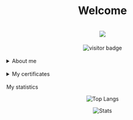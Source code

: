 
<div align="center">
<h1>Welcome</h1>
<br>
<img src="https://github.com/GnomGad/GnomGad/tree/master/icons/Home.png"/>
<br>
<br>
<img src="https://visitor-badge.laobi.icu/badge?page_id=GnomGad.GnomGad" alt="visitor badge" />
</div>

<br>



<details >
    <summary>About me</summary>
    <div >
    <br>
        Hello, My name is Eugene and I am a programmer from Donetsk.
        <br>
        I am an Informatics and Computer Engineering student at the Physics and Technology faculty.
        <br>
        I have experience with small freelance projects and make small projects for myself.
    </div>
    <br>

</details>

<br>

<details>
<summary>My certificates</summary>
<p align="center">

<a href= "https://github.com/GnomGad/GnomGad/tree/master/certificates/EvgeniiLazarenko-Python-20IVT2-certificate.pdf"><img src="icons/PythonInstituteOpenEDG.png" height="52" width="204"/></a>


</p>
</details>

<br>

</details>
<summary>My statistics</summary>
<div align="center">

![Top Langs](https://github-readme-stats.vercel.app/api/top-langs/?username=GnomGad&layout=compact&theme=gruvbox)



![Stats](https://github-readme-stats.vercel.app/api?username=GnomGad&show_icons=true&theme=gruvbox)

</div>
</details>
<!--
**GnomGad/GnomGad** is a ✨ _special_ ✨ repository because its `README.md` (this file) appears on your GitHub profile.
-->
